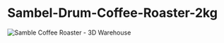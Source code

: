 # Sambel-Drum-Coffee-Roaster-2kg

![Samble Coffee Roaster - 3D Warehouse](https://github.com/derekmccallum/Sambel-Drum-Coffee-Roaster-2kg/assets/27998937/3e641cf5-68b9-4031-8ad5-d362e2bd1e93)

